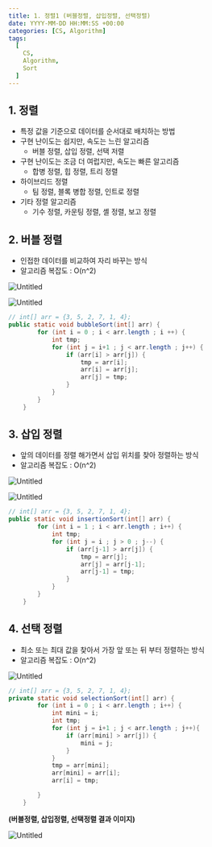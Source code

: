 ```yaml
---
title: 1. 정렬1 (버블정렬, 삽입정렬, 선택정렬)
date: YYYY-MM-DD HH:MM:SS +00:00
categories: [CS, Algorithm]
tags:
  [
    CS,
    Algorithm,
    Sort
  ]
---
```


## 1. 정렬

- 특정 값을 기준으로 데이터를 순서대로 배치하는 방법
- 구현 난이도는 쉽지만, 속도는 느린 알고리즘
    - 버블 정렬, 삽입 정렬, 선택 저렬
- 구현 난이도는 조금 더 여럽지만, 속도는 빠른 알고리즘
    - 합병 정렬, 힙 정렬, 트리 정렬
- 하이브리드 정렬
    - 팀 정렬, 블록 병합 정렬, 인트로 정렬
- 기타 정렬 알고리즘
    - 기수 정렬, 카운팅 정렬, 셸 정렬, 보고 정렬

## 2. 버블 정렬

- 인접한 데이터를 비교하여 자리 바꾸는 방식
- 알고리즘 복잡도 : O(n^2)

![Untitled](https://prod-files-secure.s3.us-west-2.amazonaws.com/97f8f071-477d-4db3-a9c0-4dad109b848c/39456c62-553c-4046-88d3-d1985545af7b/Untitled.png)

![Untitled](https://prod-files-secure.s3.us-west-2.amazonaws.com/97f8f071-477d-4db3-a9c0-4dad109b848c/fa030948-03cf-4992-845e-8349eed55a47/Untitled.png)

```java
// int[] arr = {3, 5, 2, 7, 1, 4};
public static void bubbleSort(int[] arr) {
        for (int i = 0 ; i < arr.length ; i ++) {
            int tmp;
            for (int j = i+1 ; j < arr.length ; j++) {
                if (arr[i] > arr[j]) {
                    tmp = arr[i];
                    arr[i] = arr[j];
                    arr[j] = tmp;
                }
            }
        }
    }
```

## 3. 삽입 정렬

- 앞의 데이터를 정렬 해가면서 삽입 위치를 찾아 정렬하는 방식
- 알고리즘 복잡도 : O(n^2)

![Untitled](https://prod-files-secure.s3.us-west-2.amazonaws.com/97f8f071-477d-4db3-a9c0-4dad109b848c/ff82bbf0-dc5f-4551-8ae3-40799fa9e0f4/Untitled.png)

![Untitled](https://prod-files-secure.s3.us-west-2.amazonaws.com/97f8f071-477d-4db3-a9c0-4dad109b848c/a1e37ea4-8f2b-4723-95c8-de39f5e53b0e/Untitled.png)

```java
// int[] arr = {3, 5, 2, 7, 1, 4};
public static void insertionSort(int[] arr) {
        for (int i = 1 ; i < arr.length ; i++) {
            int tmp;
            for (int j = i ; j > 0 ; j--) {
                if (arr[j-1] > arr[j]) {
                    tmp = arr[j];
                    arr[j] = arr[j-1];
                    arr[j-1] = tmp;
                }
            }
        }
    }
```

## 4. 선택 정렬

- 최소 또는 최대 값을 찾아서 가장 앞 또는 뒤 부터 정렬하는 방식
- 알고리즘 복잡도 : O(n^2)

![Untitled](https://prod-files-secure.s3.us-west-2.amazonaws.com/97f8f071-477d-4db3-a9c0-4dad109b848c/b5e00abc-1e51-410c-a00a-0c4ff4762525/Untitled.png)

```java
// int[] arr = {3, 5, 2, 7, 1, 4};
private static void selectionSort(int[] arr) {
        for (int i = 0 ; i < arr.length ; i++) {
            int mini = i;
            int tmp;
            for (int j = i+1 ; j < arr.length ; j++){
                if (arr[mini] > arr[j]) {
                    mini = j;
                }
            }
            tmp = arr[mini];
            arr[mini] = arr[i];
            arr[i] = tmp;

        }
    }
```

**(버블정렬, 삽입정렬, 선택정렬 결과 이미지)**

![Untitled](https://prod-files-secure.s3.us-west-2.amazonaws.com/97f8f071-477d-4db3-a9c0-4dad109b848c/96e03f17-694c-463f-ad57-77fd0d0766b0/Untitled.png)